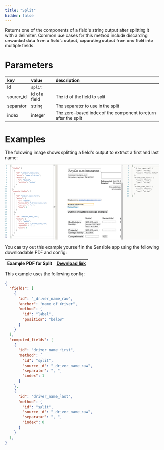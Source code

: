 ```yaml
---
title: "Split"
hidden: false
---
```

Returns one of the components of a field's string output after splitting it with a delimiter. Common use cases for this method include discarding unwanted data from a field's output,  separating output from one field into multiple fields.

Parameters
====
| key       | value         | description                                                  |
| :-------- | :------------ | :----------------------------------------------------------- |
| id        | `split`       |                                                              |
| source_id | id of a field | The id of the field to split                                 |
| separator | string        | The separator to use in the split                            |
| index     | integer       | The zero-based index of the component to return after the split |

Examples
====

The following image shows splitting a field's output to extract a first and last name:

![](https://raw.githubusercontent.com/sensible-hq/sensible-docs/main/readme-sync/assets/v0/images/split_example.png)


You can try out this example yourself in the Sensible app using the following downloadable PDF and config:

| Example PDF for Split | [Download link](https://raw.githubusercontent.com/sensible-hq/sensible-docs/main/readme-sync/assets/v0/pdfs/split_example.pdf) |
| --------------------- | ------------------------------------------------------------ |

This example uses the following config:

```json
{
  "fields": [
    {
      "id": "_driver_name_raw",
      "anchor": "name of driver",
      "method": {
        "id": "label",
        "position": "below"
      }
    }
  ],
  "computed_fields": [
    {
      "id": "driver_name_first",
      "method": {
        "id": "split",
        "source_id": "_driver_name_raw",
        "separator": ", ",
        "index": 1
      }
    },
    {
      "id": "driver_name_last",
      "method": {
        "id": "split",
        "source_id": "_driver_name_raw",
        "separator": ", ",
        "index": 0
      }
    }
  ],
}
```
